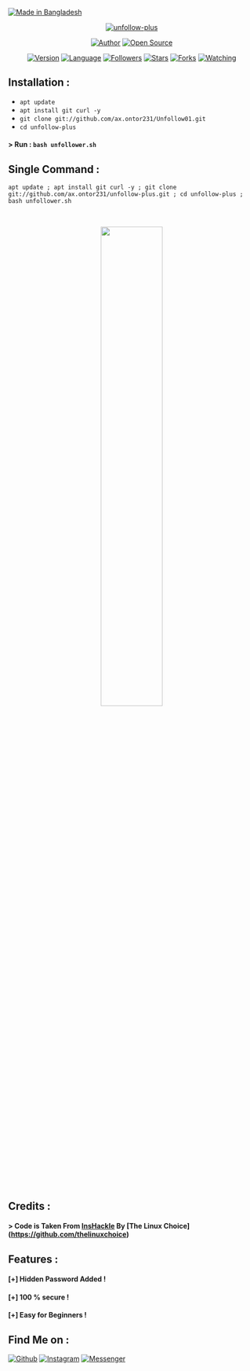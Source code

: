 <p align="left">
<a href="#"><img title="Made in Bangladesh" src="https://img.shields.io/badge/MADE%20IN-BANGLADESH-green?colorA=%23ff0000&colorB=%23017e40&style=for-the-badge"></a>
</p>
<p align="center">
<a href="#"><img title="unfollow-plus" src="https://raw.githubusercontent.com/htr-tech/release-download/master/images/banner/unfollow-plus.png"></a>
</p>
<p align="center">
<a href="https://github.com/ax.ontor231"><img title="Author" src="https://img.shields.io/badge/Author-AX_ONTOR-red.svg?style=for-the-badge&logo=github"></a>
<a href="#"><img title="Open Source" src="https://img.shields.io/badge/Open%20Source-%E2%9D%A4-green?style=for-the-badge"></a>
</p>
<p align="center">
<a href="#"><img title="Version" src="https://img.shields.io/badge/Version-1.0-green.svg?style=flat-square"></a>
<a href="#"><img title="Language" src="https://badges.frapsoft.com/bash/v1/bash.png?v=103"></a>
<a href="https://github.com/ax.ontor231/followers"><img title="Followers" src="https://img.shields.io/github/followers/ax.ontor231?color=blue&style=flat-square"></a>
<a href="https://github.com/ax.ontor231/unfollow-plus/stargazers/"><img title="Stars" src="https://img.shields.io/github/stars/ax.ontor231/unfollow-plus?color=red&style=flat-square"></a>
<a href="https://github.com/ax.ontor231/unfollow-plus/network/members"><img title="Forks" src="https://img.shields.io/github/forks/ax.ontor231/unfollow-plus?color=red&style=flat-square"></a>
<a href="https://github.com/ax.ontor231/unfollow-plus/watchers"><img title="Watching" src="https://img.shields.io/github/watchers/ax.ontor231/unfollow-plus?label=Watchers&color=blue&style=flat-square"></a>
</p>
 
## Installation :
 
* `apt update`
* `apt install git curl -y`
* `git clone git://github.com/ax.ontor231/Unfollow01.git`
* `cd unfollow-plus`
 
#### > Run : `bash unfollower.sh`
 
## Single Command :
```
apt update ; apt install git curl -y ; git clone git://github.com/ax.ontor231/unfollow-plus.git ; cd unfollow-plus ; bash unfollower.sh
```
<br>
<p align="center">
<img width="50%" src="https://raw.githubusercontent.com/htr-tech/release-download/master/images/unfollowplus.png"/>
 
 
## Credits :
#### > Code is Taken From [InsHackle](https://github.com/thelinuxchoice/inshackle) By [The Linux Choice] (https://github.com/thelinuxchoice)
 
## Features :
#### [+] Hidden Password Added !
#### [+] 100 % secure !
#### [+] Easy for Beginners !
 
## Find Me on :
[![Github](https://img.shields.io/badge/Github-AX_ONTOR-green?style=for-the-badge&logo=github)](https://github.com/ax.ontor231)
[![Instagram](https://img.shields.io/badge/IG-%40ax.ontor231-red?style=for-the-badge&logo=instagram)](https://www.instagram.com/ax.ontor.231)
[![Messenger](https://img.shields.io/badge/Chat-Messenger-blue?style=for-the-badge&logo=messenger)](https://m.https://m.me/ax.ontor.231)
 
 
